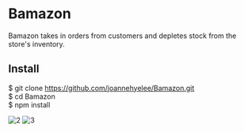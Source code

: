 # Bamazon
Bamazon takes in orders from customers and depletes stock from the store's inventory.

## Install
$ git clone https://github.com/joannehyelee/Bamazon.git  
$ cd Bamazon  
$ npm install

![2](https://user-images.githubusercontent.com/36183264/40271813-985e96a8-5b57-11e8-8768-bf54700e2462.png)
![3](https://user-images.githubusercontent.com/36183264/40271814-987550b4-5b57-11e8-961d-ac07cbf538d7.png)